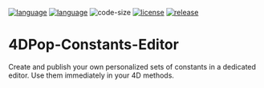 [![language](https://img.shields.io/static/v1?label=language&message=4d&color=blue)](https://developer.4d.com/)
[![language](https://img.shields.io/github/languages/top/vdelachaux/4DPop-Constants-Editor.svg)](https://developer.4d.com/)
![code-size](https://img.shields.io/github/languages/code-size/vdelachaux/4DPop-Constants-Editor.svg)
[![license](https://img.shields.io/github/license/vdelachaux/4DPop-Constants-Editor)](LICENSE)
[![release](https://img.shields.io/github/v/release/vdelachaux/4DPop-Constants-Editor?include_prereleases)](https://github.com/vdelachaux/4DPop-Constants-Editor/releases/latest)

# 4DPop-Constants-Editor
Create and publish your own personalized sets of constants in a dedicated editor. Use them immediately in your 4D methods.
